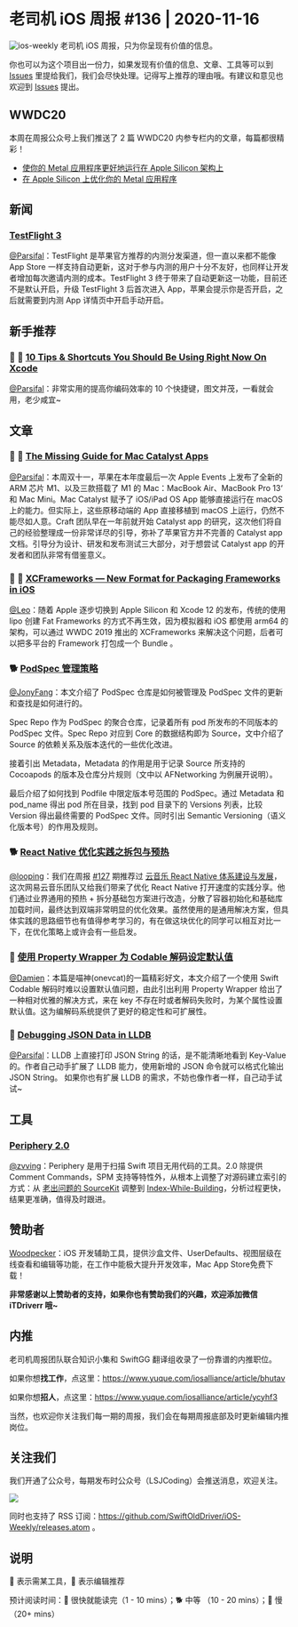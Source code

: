 # 老司机 iOS 周报 #136 | 2020-11-16

![ios-weekly](https://github.com/SwiftOldDriver/iOS-Weekly/blob/master/assets/ios-weekly.png?raw=true)
老司机 iOS 周报，只为你呈现有价值的信息。

你也可以为这个项目出一份力，如果发现有价值的信息、文章、工具等可以到 [Issues](https://github.com/SwiftOldDriver/iOS-Weekly/issues) 里提给我们，我们会尽快处理。记得写上推荐的理由哦。有建议和意见也欢迎到 [Issues](https://github.com/SwiftOldDriver/iOS-Weekly/issues) 提出。

## WWDC20

本周在周报公众号上我们推送了 2 篇 WWDC20 内参专栏内的文章，每篇都很精彩！

- [使你的 Metal 应用程序更好地运行在 Apple Silicon 架构上](https://mp.weixin.qq.com/s/sQKC4Bf_NLYK6ZuMYOUmuw)
- [在 Apple Silicon 上优化你的 Metal 应用程序](https://mp.weixin.qq.com/s/QQ2cPufxwZoWCCB3-1MxfA)

## 新闻

### [TestFlight 3](https://developer.apple.com/news/releases/?id=11112020)

[@Parsifal](https://github.com/ParsifalC)：TestFlight 是苹果官方推荐的内测分发渠道，但一直以来都不能像 App Store 一样支持自动更新，这对于参与内测的用户十分不友好，也同样让开发者增加每次邀请内测的成本。TestFlight 3 终于带来了自动更新这一功能，目前还不是默认开启，升级 TestFlight 3 后首次进入 App，苹果会提示你是否开启，之后就需要到内测 App 详情页中开启手动开启。

## 新手推荐

### 🐎 🚧 [10 Tips & Shortcuts You Should Be Using Right Now On Xcode](https://medium.com/@mpesate/10-tips-shortcuts-you-should-be-using-right-now-on-xcode-2e9e1b01511e)

[@Parsifal](https://github.com/ParsifalC)：非常实用的提高你编码效率的 10 个快捷键，图文并茂，一看就会用，老少咸宜~

## 文章

### 🌟 🐢 [The Missing Guide for Mac Catalyst Apps](https://www.craft.do/maccatalyst-guide)

[@Parsifal](https://github.com/ParsifalC)：本周双十一，苹果在本年度最后一次 Apple Events 上发布了全新的 ARM 芯片 M1、以及三款搭载了 M1 的 Mac：MacBook Air、MacBook Pro 13‘ 和 Mac Mini。Mac Catalyst 赋予了 iOS/iPad OS App 能够直接运行在 macOS 上的能力。但实际上，这些原移动端的 App 直接移植到 macOS 上运行，仍然不能尽如人意。Craft 团队早在一年前就开始 Catalyst app 的研究，这次他们将自己的经验整理成一份非常详尽的引导，弥补了苹果官方并不完善的 Catalyst app 文档。引导分为设计、研发和发布测试三大部分，对于想尝试 Catalyst app 的开发者和团队非常有借鉴意义。

### 🐎 🚧 [XCFrameworks — New Format for Packaging Frameworks in iOS](https://medium.com/dev-jam/xcframeworks-new-format-of-packaging-frameworks-in-ios-306cda40b24f)

[@Leo](https://github.com/LeoMobileDeveloper)：随着 Apple 逐步切换到 Apple Silicon 和 Xcode 12 的发布，传统的使用 lipo 创建 Fat Frameworks 的方式不再生效，因为模拟器和 iOS 都使用 arm64 的架构，可以通过 WWDC 2019 推出的 XCFrameworks 来解决这个问题，后者可以把多平台的 Framework 打包成一个 Bundle 。

### 🐕 [PodSpec 管理策略](https://mp.weixin.qq.com/s/Kb2IxY2E3soxSlGykNZTuQ)

[@JonyFang](https://github.com/JonyFang)：本文介绍了 PodSpec 仓库是如何被管理及 PodSpec 文件的更新和查找是如何进行的。

Spec Repo 作为 PodSpec 的聚合仓库，记录着所有 pod 所发布的不同版本的 PodSpec 文件。Spec Repo 对应到 Core 的数据结构即为 Source，文中介绍了 Source 的依赖关系及版本迭代的一些优化改进。

接着引出 Metadata，Metadata 的作用是用于记录 Source 所支持的 Cocoapods 的版本及仓库分片规则（文中以 AFNetworking 为例展开说明）。

最后介绍了如何找到 Podfile 中限定版本号范围的 PodSpec。通过 Metadata 和 pod_name 得出 pod 所在目录，找到 pod 目录下的 Versions 列表，比较 Version 得出最终需要的 PodSpec 文件。同时引出 Semantic Versioning（语义化版本号）的作用及规则。

### 🐕 [React Native 优化实践之拆包与预热](https://mp.weixin.qq.com/s/vh2TaGcGFXCz24nqRYbbLQ)

[@looping](https://github.com/looping)：我们在周报 [#127](https://github.com/SwiftOldDriver/iOS-Weekly/releases/tag/%23127) 期推荐过 [云音乐 React Native 体系建设与发展](https://juejin.im/post/6867722436369416206)，这次网易云音乐团队又给我们带来了优化 React Native 打开速度的实践分享。他们通过业界通用的预热 + 拆分基础包方案进行改造，分散了容器初始化和基础库加载时间，最终达到双端非常明显的优化效果。虽然使用的是通用解决方案，但具体实践的思路细节也有值得参考学习的，有在做这块优化的同学可以相互对比一下，在优化策略上或许会有一些启发。

### 🐎 [使用 Property Wrapper 为 Codable 解码设定默认值](https://mp.weixin.qq.com/s/jOyHRS2Wx6MJpuYuENhVgg)

[@Damien](https://github.com/ZengyiMa)：本篇是喵神(onevcat)的一篇精彩好文，本文介绍了一个使用 Swift Codable 解码时难以设置默认值问题，由此引出利用 Property Wrapper 给出了一种相对优雅的解决方式，来在 key 不存在时或者解码失败时，为某个属性设置默认值。这为编解码系统提供了更好的稳定性和可扩展性。

### 🐎 [Debugging JSON Data in LLDB](https://soffes.blog/debugging-json-data-in-lldb)

[@Parsifal](https://github.com/ParsifalC)：LLDB 上直接打印 JSON String 的话，是不能清晰地看到 Key-Value 的。作者自己动手扩展了 LLDB 能力，使用新增的 JSON 命令就可以格式化输出 JSON String。
如果你也有扩展 LLDB 的需求，不妨也像作者一样，自己动手试试~

## 工具

### [Periphery 2.0](https://github.com/peripheryapp/periphery/wiki/What%27s-new-in-Periphery-2.0)

[@zvving](https://github.com/zvving)：Periphery 是用于扫描 Swift 项目无用代码的工具。2.0 除提供 Comment Commands，SPM 支持等特性外，从根本上调整了对源码建立索引的方式：从 [老出问题的 SourceKit](https://github.com/peripheryapp/periphery/issues/49) 调整到 [Index-While-Building](https://docs.google.com/document/d/1cH2sTpgSnJZCkZtJl1aY-rzy4uGPcrI-6RrUpdATO2Q/edit)，分析过程更快，结果更准确，值得及时跟进。

## 赞助者

[Woodpecker](https://apps.apple.com/cn/app/woodpecker/id1333548463?mt=12)：iOS 开发辅助工具，提供沙盒文件、UserDefaults、视图层级在线查看和编辑等功能，在工作中能极大提升开发效率，Mac App Store免费下载！

**非常感谢以上赞助者的支持，如果你也有赞助我们的兴趣，欢迎添加微信 iTDriverr 哦~**

## 内推

老司机周报团队联合知识小集和 SwiftGG 翻译组收录了一份靠谱的内推职位。

如果你想**找工作**，点这里：https://www.yuque.com/iosalliance/article/bhutav

如果你想**招人**，点这里：https://www.yuque.com/iosalliance/article/ycyhf3

当然，也欢迎你关注我们每一期的周报，我们会在每期周报底部及时更新编辑内推岗位。

## 关注我们

我们开通了公众号，每期发布时公众号（LSJCoding）会推送消息，欢迎关注。

![](https://github.com/SwiftOldDriver/iOS-Weekly/blob/master/assets/qrcode_for_wechat.jpg?raw=true)

同时也支持了 RSS 订阅：https://github.com/SwiftOldDriver/iOS-Weekly/releases.atom 。

## 说明

🚧 表示需某工具，🌟 表示编辑推荐

预计阅读时间：🐎 很快就能读完（1 - 10 mins）；🐕 中等 （10 - 20 mins）；🐢 慢（20+ mins）

